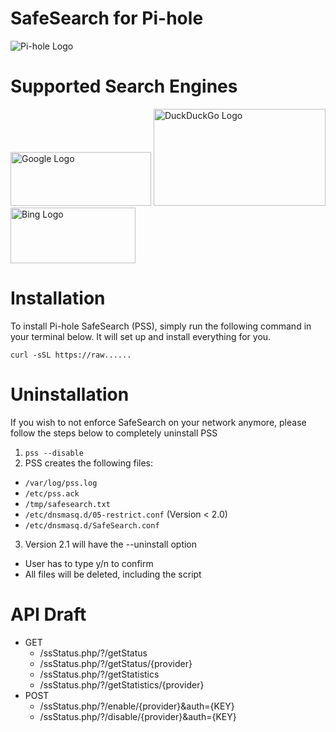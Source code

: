 # SafeSearch for Pi-hole
![Pi-hole Logo](https://i0.wp.com/pi-hole.net/wp-content/uploads/2017/06/Vortex-r.png?resize=100%2C100&ssl=1)

# Supported Search Engines
<img src="https://www.festisite.com/static/partylogo/img/logos/google.png" alt="Google Logo" width="225" height="86">
<img src="https://dwglogo.com/wp-content/uploads/2016/01/DuckDuckGo_logo_004.svg" alt="DuckDuckGo Logo" width="275" height="154.75">
<img src="https://upload.wikimedia.org/wikipedia/commons/thumb/e/e9/Bing_logo.svg/2000px-Bing_logo.svg.png" alt="Bing Logo" width="200" height="89.2">

# Installation
To install Pi-hole SafeSearch (PSS), simply run the following command in your terminal below. It will set up and install everything for you. 
```
curl -sSL https://raw......
```

# Uninstallation
If you wish to not enforce SafeSearch on your network anymore, please follow the steps below to completely uninstall PSS
1. `pss --disable`
2. PSS creates the following files:
  - `/var/log/pss.log`
  - `/etc/pss.ack`
  - `/tmp/safesearch.txt`
  - `/etc/dnsmasq.d/05-restrict.conf` (Version < 2.0)
  - `/etc/dnsmasq.d/SafeSearch.conf`
3. Version 2.1 will have the --uninstall option
  - User has to type y/n to confirm
  - All files will be deleted, including the script
  
# API Draft
- GET 
  - /ssStatus.php/?/getStatus
  - /ssStatus.php/?/getStatus/{provider}
  - /ssStatus.php/?/getStatistics
  - /ssStatus.php/?/getStatistics/{provider}
- POST
  - /ssStatus.php/?/enable/{provider}&auth={KEY}
  - /ssStatus.php/?/disable/{provider}&auth={KEY}
